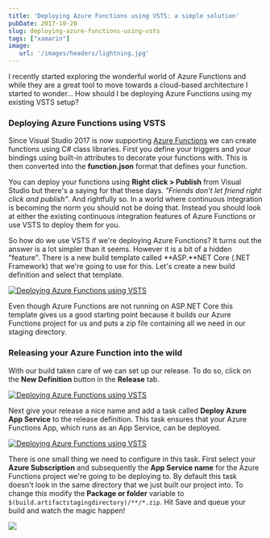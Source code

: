 ```yaml
---
title: 'Deploying Azure Functions using VSTS: a simple solution'
pubDate: 2017-10-20
slug: deploying-azure-functions-using-vsts
tags: ["xamarin"]
image:
   url: '/images/headers/lightning.jpg'
---
```


I recently started exploring the wonderful world of Azure Functions and while they are a great tool to move towards a cloud-based architecture I started to wonder... How should I be deploying Azure Functions using my existing VSTS setup? 

### Deploying Azure Functions using VSTS

Since Visual Studio 2017 is now supporting [Azure Functions](https://azure.microsoft.com/en-us/services/functions/) we can create functions using C# class libraries. First you define your triggers and your bindings using built-in attributes to decorate your functions with. This is then converted into the **function.json** format that defines your function.

You can deploy your functions using **Right click > Publish** from Visual Studio but there's a saying for that these days. *"Friends don't let friend right click and publish"*. And rightfully so. In a world where continuous integration is becoming the norm you should not be doing that. Instead you should look at either the existing continuous integration features of Azure Functions or use VSTS to deploy them for you.

So how do we use VSTS if we're deploying Azure Functions? It turns out the answer is a lot simpler than it seems. However it is a bit of a hidden "feature". There is a new build template called **ASP.**NET Core (.NET Framework) that we're going to use for this. Let's create a new build definition and select that template.

[![Deploying Azure Functions using VSTS](/images/posts/Screen-Shot-2017-10-20-at-22.14.11.png)](/images/posts/Screen-Shot-2017-10-20-at-22.14.11.png)

Even though Azure Functions are not running on ASP.NET Core this template gives us a good starting point because it builds our Azure Functions project for us and puts a zip file containing all we need in our staging directory.

### Releasing your Azure Function into the wild

With our build taken care of we can set up our release. To do so, click on the **New Definition** button in the **Release** tab.

[![Deploying Azure Functions using VSTS](/images/posts/Screen-Shot-2017-10-20-at-22.24.07.png)](/images/posts/Screen-Shot-2017-10-20-at-22.24.07.png)

Next give your release a nice name and add a task called **Deploy Azure App Service** to the release definition. This task ensures that your Azure Functions App, which runs as an App Service, can be deployed.

[![Deploying Azure Functions using VSTS](/images/posts/Screen-Shot-2017-10-20-at-22.24.19.png)](/images/posts/Screen-Shot-2017-10-20-at-22.24.19.png)

There is one small thing we need to configure in this task. First select your **Azure Subscription** and subsequently the **App Service name** for the Azure Functions project we're going to be deploying to. By default this task doesn't look in the same directory that we just built our project into. To change this modify the **Package or folder** variable to `$(build.artifactstagingdirectory)/**/*.zip`. Hit Save and queue your build and watch the magic happen!

[![](/images/posts/Screen-Shot-2017-10-20-at-22.25.26.png)](/images/posts/Screen-Shot-2017-10-20-at-22.25.26.png)